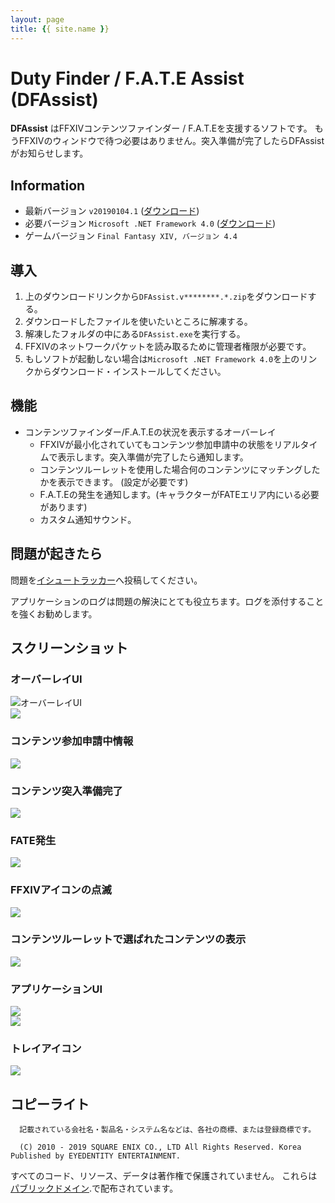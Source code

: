 ```yaml
---
layout: page
title: {{ site.name }}
---
```


# Duty Finder / F.A.T.E Assist (DFAssist)
**DFAssist** はFFXIVコンテンツファインダー / F.A.T.Eを支援するソフトです。
もうFFXIVのウィンドウで待つ必要はありません。突入準備が完了したらDFAssistがお知らせします。

## Information
- 最新バージョン ```v20190104.1``` ([ダウンロード](https://github.com/jaehyuk-lee/DFAssist/releases/latest))
- 必要バージョン ```Microsoft .NET Framework 4.0``` ([ダウンロード](https://www.microsoft.com/ja-jp/download/details.aspx?id=17851))
- ゲームバージョン ```Final Fantasy XIV, バージョン 4.4```

## 導入
1. 上のダウンロードリンクから``DFAssist.v********.*.zip``をダウンロードする。
2. ダウンロードしたファイルを使いたいところに解凍する。
3. 解凍したフォルダの中にある``DFAssist.exe``を実行する。
4. FFXIVのネットワークパケットを読み取るために管理者権限が必要です。
5. もしソフトが起動しない場合は``Microsoft .NET Framework 4.0``を上のリンクからダウンロード・インストールしてください。

## 機能
- コンテンツファインダー/F.A.T.Eの状況を表示するオーバーレイ
  - FFXIVが最小化されていてもコンテンツ参加申請中の状態をリアルタイムで表示します。突入準備が完了したら通知します。
  - コンテンツルーレットを使用した場合何のコンテンツにマッチングしたかを表示できます。 (設定が必要です)
  - F.A.T.Eの発生を通知します。(キャラクターがFATEエリア内にいる必要があります)
  - カスタム通知サウンド。

## 問題が起きたら
問題を[イシュートラッカー](https://github.com/jaehyuk-lee/DFAssist/issues)へ投稿してください。

アプリケーションのログは問題の解決にとても役立ちます。ログを添付することを強くお勧めします。

## スクリーンショット

### オーバーレイUI
![オーバーレイUI](https://i.imgur.com/nkFCAIO.png)  
![](https://i.imgur.com/NfWBN2j.png)

### コンテンツ参加申請中情報
![](https://i.imgur.com/FIi97xf.png)

### コンテンツ突入準備完了
![](https://i.imgur.com/51DEZkJ.gif)

### FATE発生
![](https://i.imgur.com/gJ6BnWs.gif)

### FFXIVアイコンの点滅
![](https://i.imgur.com/ndNAFZ8.gif)

### コンテンツルーレットで選ばれたコンテンツの表示
![](https://i.imgur.com/4ztaLkR.jpg)

### アプリケーションUI
![](https://i.imgur.com/qCTl6pA.png)  
![](https://i.imgur.com/XbOSVVr.png)

### トレイアイコン
![](https://i.imgur.com/zecDrdh.jpg)

## コピーライト
```
  記載されている会社名・製品名・システム名などは、各社の商標、または登録商標です。

  (C) 2010 - 2019 SQUARE ENIX CO., LTD All Rights Reserved. Korea Published by EYEDENTITY ENTERTAINMENT.
```
すべてのコード、リソース、データは著作権で保護されていません。
これらは[パブリックドメイン](https://ja.wikipedia.org/wiki/%E3%83%91%E3%83%96%E3%83%AA%E3%83%83%E3%82%AF%E3%83%89%E3%83%A1%E3%82%A4%E3%83%B3).で配布されています。
